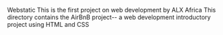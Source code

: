 Webstatic
This is the first project on web development by ALX Africa
This directory contains the AirBnB project-- a web development introductory project using HTML and CSS

